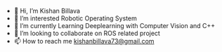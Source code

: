 - 👋 Hi, I’m  Kishan Billava
- 👀 I’m interested Robotic Operating System
- 🌱 I’m currently Learning Deeplearning with Computer Vision and C++ 
- 💞️ I’m looking to collaborate on ROS related project 
- 📫 How to reach me kishanbillava73@gmail.com

<!---
KishanBillava/KishanBillava is a ✨ special ✨ repository because its `README.md` (this file) appears on your GitHub profile.
You can click the Preview link to take a look at your changes.
--->
